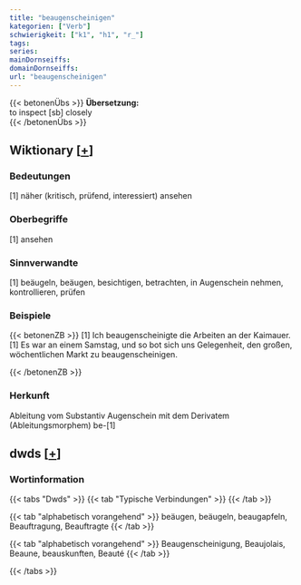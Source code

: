 ```yaml
---
title: "beaugenscheinigen"
kategorien: ["Verb"]
schwierigkeit: ["k1", "h1", "r_"]
tags:
series:
mainDornseiffs:
domainDornseiffs:
url: "beaugenscheinigen"
---
```


{{< betonenÜbs >}}
**Übersetzung:**  
to inspect  [sb] closely  
{{< /betonenÜbs >}}

## Wiktionary [[+](https://de.wiktionary.org/wiki/beaugenscheinigen)]

### Bedeutungen
[1] näher (kritisch, prüfend, interessiert) ansehen  

### Oberbegriffe
[1] ansehen  

### Sinnverwandte
[1] beäugeln, beäugen, besichtigen, betrachten, in Augenschein nehmen, kontrollieren, prüfen  

### Beispiele
{{< betonenZB >}}
[1] Ich beaugenscheinigte die Arbeiten an der Kaimauer.  
[1] Es war an einem Samstag, und so bot sich uns Gelegenheit, den großen, wöchentlichen Markt zu beaugenscheinigen.  

{{< /betonenZB >}}
### Herkunft
Ableitung vom Substantiv Augenschein mit dem Derivatem (Ableitungsmorphem) be-[1]  



## dwds [[+](https://www.dwds.de/wb/beaugenscheinigen)]

### Wortinformation
{{< tabs "Dwds" >}}
{{< tab "Typische Verbindungen" >}}
{{< /tab >}}

{{< tab "alphabetisch vorangehend" >}}
beäugen, beäugeln, beaugapfeln, Beauftragung, Beauftragte
{{< /tab >}}

{{< tab "alphabetisch vorangehend" >}}
Beaugenscheinigung, Beaujolais, Beaune, beauskunften, Beauté
{{< /tab >}}

{{< /tabs >}}

